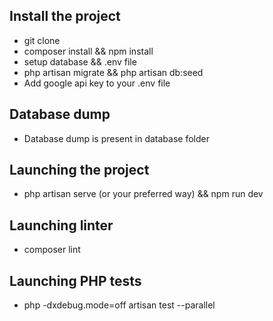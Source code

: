 ## Install the project
* git clone
* composer install && npm install
* setup database && .env file
* php artisan migrate && php artisan db:seed
* Add google api key to your .env file

## Database dump
* Database dump is present in database folder

## Launching the project
* php artisan serve (or your preferred way) && npm run dev

## Launching linter
* composer lint

## Launching PHP tests
* php -dxdebug.mode=off artisan test --parallel
